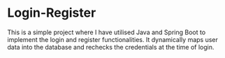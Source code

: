 # Login-Register
This is a simple project where I have utilised Java and Spring Boot to implement the login and register functionalities. It dynamically maps user data into the database and rechecks the credentials at the time of login.
